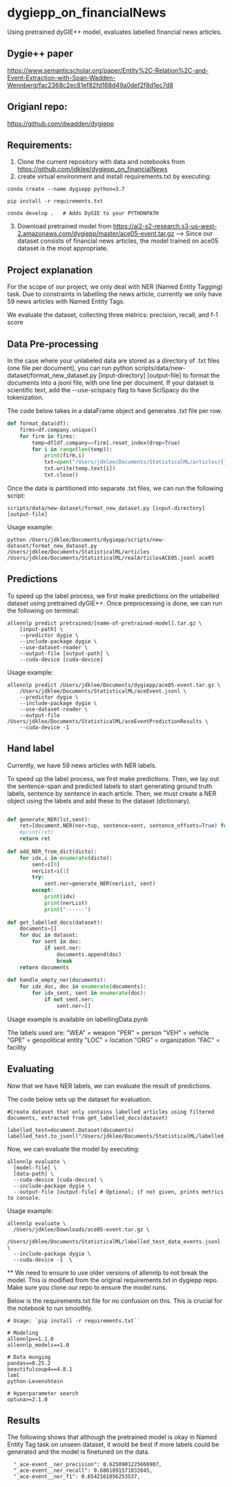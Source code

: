# dygiepp_on_financialNews
Using pretrained dyGIE++ model, evaluates labelled financial news articles.

## Dygie++ paper
https://www.semanticscholar.org/paper/Entity%2C-Relation%2C-and-Event-Extraction-with-Span-Wadden-Wennberg/fac2368c2ec81ef82fd168d49a0def2f8d1ec7d8

## Origianl repo:
https://github.com/dwadden/dygiepp


## Requirements:
1. Clone the current repository with data and notebooks from https://github.com/jdklee/dygiepp_on_financialNews
2. create virtual environment and install requirements.txt by executing:

```
conda create --name dygiepp python=3.7

pip install -r requirements.txt

conda develop .   # Adds DyGIE to your PYTHONPATH
```

3. Download pretrained model from https://ai2-s2-research.s3-us-west-2.amazonaws.com/dygiepp/master/ace05-event.tar.gz
--> Since our dataset consists of financial news articles, the model trained on ace05 dataset is the most appropriate. 


## Project explanation
For the scope of our project, we only deal with NER (Named Entity Tagging) task. 
Due to constraints in labelling the news article, currently we only have 59 news articles with Named Entity Tags.

We evaluate the dataset, collecting three metrics: precision, recall, and f-1 score


## Data Pre-processing
In the case where your unlabeled data are stored as a directory of .txt files (one file per document), you can run python scripts/data/new-dataset/format_new_dataset.py [input-directory] [output-file] to format the documents into a jsonl file, with one line per document. If your dataset is scientific text, add the --use-scispacy flag to have SciSpacy do the tokenization.

The code below takes in a dataFrame object and generates .txt file per row. 

```python
def format_data(df):
    firms=df.company.unique()
    for firm in firms:
        temp=df[df.company==firm].reset_index(drop=True)
        for i in range(len(temp)):
            print(firm,i)
            txt=open("/Users/jdklee/Documents/StatisticalML/articles/{}.txt".format(firm+"_"+str(i)),"w")
            txt.write(temp.text[i])
            txt.close()
```

Once the data is partitioned into separate .txt files, we can run the following script:

```
scripts/data/new-dataset/format_new_dataset.py [input-directory] [output-file]
```

Usage example:
```
python /Users/jdklee/Documents/dygiepp/scripts/new-dataset/format_new_dataset.py /Users/jdklee/Documents/StatisticalML/articles /Users/jdklee/Documents/StatisticalML/realArticlesACE05.jsonl ace05
```


## Predictions
To speed up the label process, we first make predictions on the unlabelled dataset using pretrained dyGIE++. Once preprocessing is done, we can run the following on terminal:

```
allennlp predict pretrained/[name-of-pretrained-model].tar.gz \
    [input-path] \
    --predictor dygie \
    --include-package dygie \
    --use-dataset-reader \
    --output-file [output-path] \
    --cuda-device [cuda-device]
```

Usage example:
```
allennlp predict /Users/jdklee/Documents/dygiepp/ace05-event.tar.gz \
    /Users/jdklee/Documents/StatisticalML/aceEvent.jsonl \
    --predictor dygie \
    --include-package dygie \
    --use-dataset-reader \
    --output-file /Users/jdklee/Documents/StatisticalML/aceEventPredictionResults \
    --cuda-device -1

```


## Hand label
Currently, we have 59 news articles with NER labels. 

To speed up the label process, we first make predictions. Then, we lay out the sentence-span and predicted labels to start generating ground truth labels, sentence by sentence in each article. Then, we must create a NER object using the labels and add these to the dataset (dictionary).

```python

def generate_NER(lst,sent):
    ret=[document.NER(ner=tup, sentence=sent, sentence_offsets=True) for tup in lst]
    #print(ret)
    return ret
    
def add_NER_from_dict(dicto):
    for idx,i in enumerate(dicto):
        sent=i[0]
        nerList=i[1]
        try:
            sent.ner=generate_NER(nerList, sent)
        except:
            print(idx)
            print(nerList)
            print("------")
            
def get_labelled_docs(dataset):
    documents=[]
    for doc in dataset:
        for sent in doc:
            if sent.ner:
                documents.append(doc)
                break
    return documents
    
def handle_empty_ner(documents):
    for idx_doc, doc in enumerate(documents):
        for idx_sent, sent in enumerate(doc):
            if not sent.ner:
                sent.ner=[]
```

Usage example is available on labellingData.pynb

The labels used are:
"WEA" = weapon
"PER" = person
"VEH" = vehicle
"GPE" = geopolitical entity
"LOC" = location
"ORG" = organization
"FAC" = facility


## Evaluating

Now that we have NER labels, we can evaluate the result of predictions.

The code below sets up the dataset for evaluation.
```
#Create dataset that only contains labelled articles using filtered documents, extracted from get_labelled_docs(dataset)

labelled_test=document.Dataset(documents)
labelled_test.to_jsonl("/Users/jdklee/Documents/StatisticalML/labelled_test_data_events.jsonl")
```

Now, we can evaluate the model by executing:

```
allennlp evaluate \
  [model-file] \
  [data-path] \
  --cuda-device [cuda-device] \
  --include-package dygie \
  --output-file [output-file] # Optional; if not given, prints metrics to console.
```

Usage example:
```
allennlp evaluate \
  /Users/jdklee/Downloads/ace05-event.tar.gz \
  /Users/jdklee/Documents/StatisticalML/labelled_test_data_events.jsonl \
  --include-package dygie \
  --cuda-device -1  \
```

** We need to ensure to use older versions of allennlp to not break the model. This is modified from the original requirements.txt in dygiepp repo. Make sure you clone our repo to ensure the model runs.

Below is the requirements.txt file for no confusion on this. This is crucial for the notebook to run smoothly.
```
# Usage: `pip install -r requirements.txt``

# Modeling
allennlp==1.1.0
allennlp_models==1.0

# Data munging
pandas==0.25.2
beautifulsoup4==4.8.1
lxml
python-Levenshtein

# Hyperparameter search
optuna>=2.1.0
```

## Results

The following shows that although the pretrained model is okay in Named Entity Tag task on unseen dataset, it would be best if more labels could be generated and the model is finetuned on the data.

```
  "_ace-event__ner_precision": 0.6250901225666907,
  "_ace-event__ner_recall": 0.6861891571032845,
  "_ace-event__ner_f1": 0.6542161856253537,
```
